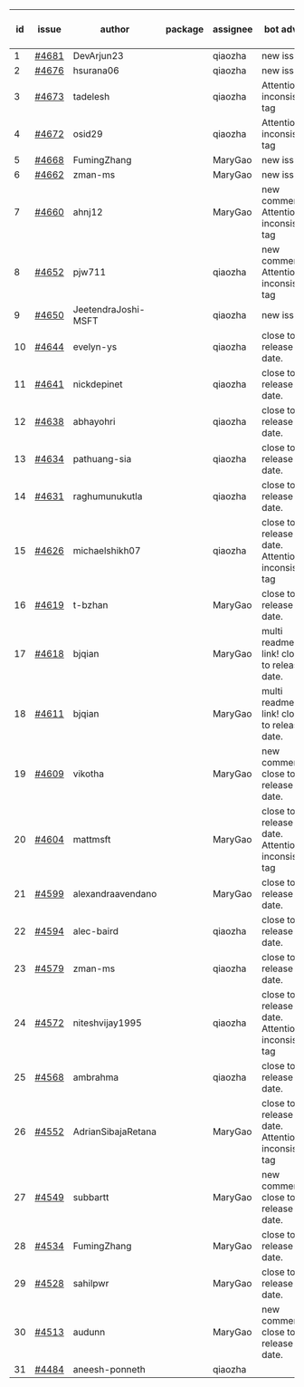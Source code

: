 | id | issue | author | package | assignee | bot advice | created date of issue | target release date | date from target |
| ------ | ------ | ------ | ------ | ------ | ------ | ------ | ------ | :-----: |
| 1 | [#4681](https://github.com/Azure/sdk-release-request/issues/4681) | DevArjun23 |  | qiaozha | new issue. | 10-24 | 11-24 |  |
| 2 | [#4676](https://github.com/Azure/sdk-release-request/issues/4676) | hsurana06 |  | qiaozha | new issue. | 10-23 | 11-24 |  |
| 3 | [#4673](https://github.com/Azure/sdk-release-request/issues/4673) | tadelesh |  | qiaozha | Attention to inconsistent tag | 10-23 | 11-24 |  |
| 4 | [#4672](https://github.com/Azure/sdk-release-request/issues/4672) | osid29 |  | qiaozha | Attention to inconsistent tag | 10-23 | 11-24 |  |
| 5 | [#4668](https://github.com/Azure/sdk-release-request/issues/4668) | FumingZhang |  | MaryGao | new issue. | 10-20 | 11-24 |  |
| 6 | [#4662](https://github.com/Azure/sdk-release-request/issues/4662) | zman-ms |  | MaryGao | new issue. | 10-18 | 11-24 |  |
| 7 | [#4660](https://github.com/Azure/sdk-release-request/issues/4660) | ahnj12 |  | MaryGao | new comment. Attention to inconsistent tag | 10-17 | 11-24 |  |
| 8 | [#4652](https://github.com/Azure/sdk-release-request/issues/4652) | pjw711 |  | qiaozha | new comment. Attention to inconsistent tag | 10-13 | 11-24 |  |
| 9 | [#4650](https://github.com/Azure/sdk-release-request/issues/4650) | JeetendraJoshi-MSFT |  | qiaozha | new issue. | 10-13 | 11-24 |  |
| 10 | [#4644](https://github.com/Azure/sdk-release-request/issues/4644) | evelyn-ys |  | qiaozha | close to release date.  | 10-13 | 10-27 | 1 |
| 11 | [#4641](https://github.com/Azure/sdk-release-request/issues/4641) | nickdepinet |  | qiaozha | close to release date.  | 10-12 | 10-27 | 1 |
| 12 | [#4638](https://github.com/Azure/sdk-release-request/issues/4638) | abhayohri |  | qiaozha | close to release date.  | 10-12 | 10-27 | 1 |
| 13 | [#4634](https://github.com/Azure/sdk-release-request/issues/4634) | pathuang-sia |  | qiaozha | close to release date.  | 10-12 | 10-27 | 1 |
| 14 | [#4631](https://github.com/Azure/sdk-release-request/issues/4631) | raghumunukutla |  | qiaozha | close to release date.  | 10-12 | 10-27 | 1 |
| 15 | [#4626](https://github.com/Azure/sdk-release-request/issues/4626) | michaelshikh07 |  | qiaozha | close to release date.  Attention to inconsistent tag | 10-09 | 10-27 | 1 |
| 16 | [#4619](https://github.com/Azure/sdk-release-request/issues/4619) | t-bzhan |  | MaryGao | close to release date.  | 10-08 | 10-27 | 1 |
| 17 | [#4618](https://github.com/Azure/sdk-release-request/issues/4618) | bjqian |  | MaryGao | multi readme link! close to release date.  | 10-07 | 10-27 | 1 |
| 18 | [#4611](https://github.com/Azure/sdk-release-request/issues/4611) | bjqian |  | MaryGao | multi readme link! close to release date.  | 10-07 | 10-27 | 1 |
| 19 | [#4609](https://github.com/Azure/sdk-release-request/issues/4609) | vikotha |  | MaryGao | new comment. close to release date.  | 10-06 | 10-27 | 1 |
| 20 | [#4604](https://github.com/Azure/sdk-release-request/issues/4604) | mattmsft |  | MaryGao | close to release date.  Attention to inconsistent tag | 10-03 | 10-27 | 1 |
| 21 | [#4599](https://github.com/Azure/sdk-release-request/issues/4599) | alexandraavendano |  | MaryGao | close to release date.  | 10-02 | 10-27 | 1 |
| 22 | [#4594](https://github.com/Azure/sdk-release-request/issues/4594) | alec-baird |  | qiaozha | close to release date.  | 09-28 | 10-27 | 1 |
| 23 | [#4579](https://github.com/Azure/sdk-release-request/issues/4579) | zman-ms |  | qiaozha | close to release date.  | 09-26 | 10-27 | 1 |
| 24 | [#4572](https://github.com/Azure/sdk-release-request/issues/4572) | niteshvijay1995 |  | qiaozha | close to release date.  Attention to inconsistent tag | 09-26 | 10-27 | 1 |
| 25 | [#4568](https://github.com/Azure/sdk-release-request/issues/4568) | ambrahma |  | qiaozha | close to release date.  | 09-25 | 10-27 | 1 |
| 26 | [#4552](https://github.com/Azure/sdk-release-request/issues/4552) | AdrianSibajaRetana |  | MaryGao | close to release date.  Attention to inconsistent tag | 09-22 | 10-27 | 1 |
| 27 | [#4549](https://github.com/Azure/sdk-release-request/issues/4549) | subbartt |  | MaryGao | new comment. close to release date.  | 09-22 | 10-27 | 1 |
| 28 | [#4534](https://github.com/Azure/sdk-release-request/issues/4534) | FumingZhang |  | MaryGao | close to release date.  | 09-21 | 10-27 | 1 |
| 29 | [#4528](https://github.com/Azure/sdk-release-request/issues/4528) | sahilpwr |  | MaryGao | close to release date.  | 09-20 | 10-27 | 1 |
| 30 | [#4513](https://github.com/Azure/sdk-release-request/issues/4513) | audunn |  | MaryGao | new comment. close to release date.  | 09-08 | 10-27 | 1 |
| 31 | [#4484](https://github.com/Azure/sdk-release-request/issues/4484) | aneesh-ponneth |  | qiaozha |  | 08-31 | 09-22 |  |
